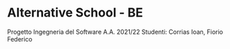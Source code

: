 # Alternative School - BE

Progetto Ingegneria del Software A.A. 2021/22
Studenti: Corrias Ioan, Fiorio Federico
